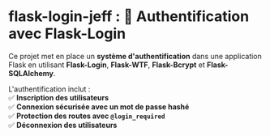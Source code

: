 # flask-login-jeff : 🚀 **Authentification avec Flask-Login** 

Ce projet met en place un **système d'authentification** dans une application Flask en utilisant **Flask-Login**, **Flask-WTF**, **Flask-Bcrypt** et **Flask-SQLAlchemy**.  

L'authentification inclut :  
✅ **Inscription des utilisateurs**  
✅ **Connexion sécurisée avec un mot de passe hashé**  
✅ **Protection des routes avec `@login_required`**  
✅ **Déconnexion des utilisateurs**  
